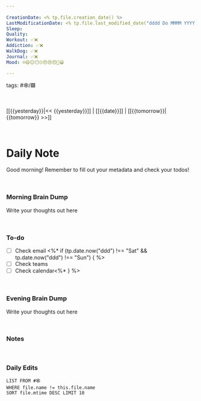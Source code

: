 ```yaml
---
 
CreationDate: <% tp.file.creation_date() %>    
LastModificationDate: <% tp.file.last_modified_date("dddd Do MMMM YYYY HH:mm:ss") %>
Sleep: 
Quality: 
Workout: ✅❌ 
Addiction: ✅❌
WalkDog: ✅❌
Journal: ✅❌
Mood: ☺️😄😐😶🙄😞😢😠😬😀

---
```

tags: #🕸️/🟩️

<br>

[[{{yesterday}}|<< {{yesterday}}]] | [[{{date}}]] | [[{{tomorrow}}|{{tomorrow}} >>]]

<br>

# Daily Note

Good morning! Remember to fill out your metadata and check your todos!

<br>

### Morning Brain Dump
Write your thoughts out here

<br>

### To-do
- [ ] Check email <%* if (tp.date.now("ddd") !== "Sat" && tp.date.now("ddd") !== "Sun") { %>
- [ ] Check teams
- [ ] Check calendar<%* } %>

<br>

### Evening Brain Dump
Write your thoughts out here

<br>

### Notes

<br>

### Daily Edits
```dataview
LIST FROM #🕸️  
WHERE file.name != this.file.name
SORT file.mtime DESC LIMIT 10
```